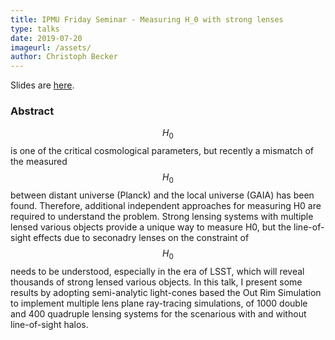 ```yaml
---
title: IPMU Friday Seminar - Measuring H_0 with strong lenses
type: talks
date: 2019-07-20
imageurl: /assets/
author: Christoph Becker
---
```


Slides are [here](https://slides.com/christovis/the-scalar-tensor-theory-of-gravitation-5).

### Abstract

$$H_0$$ is one of the critical cosmological parameters, but recently a mismatch of the measured $$H_0$$ between distant universe (Planck) and the local universe (GAIA) has been found. Therefore, additional independent approaches for measuring H0 are required to understand the problem. Strong lensing systems with multiple lensed various objects provide a unique way to measure H0, but the line-of-sight effects due to seconadry lenses on the constraint of $$H_0$$ needs to be understood, especially in the era of LSST, which will reveal thousands of strong lensed various objects. In this talk, I present some results by adopting semi-analytic light-cones based the Out Rim Simulation to implement multiple lens plane ray-tracing simulations, of 1000 double and 400 quadruple lensing systems for the scenarious with and without line-of-sight halos.
